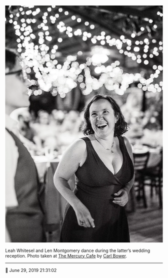 ![Leah Whitesel and Len Montgomery dance](assets/6e4b730c33098915444a7651c4d689d7.webp)

Leah Whitesel and Len Montgomery dance during the latter’s wedding reception. Photo taken at [The Mercury Cafe](http://mercurycafe.com/) by [Carl Bower](http://carlbowerphotos.com/).

- - - -

📅 June 29, 2019 21:31:02
